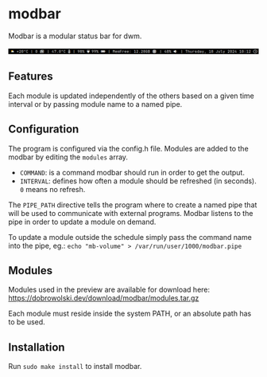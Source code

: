 # modbar
Modbar is a modular status bar for dwm.

![preview](img/preview.png)

## Features
Each module is updated independently of the others based on a given time interval or by passing module name to a named pipe.

## Configuration
The program is configured via the config.h file. Modules are added to the modbar by editing the `modules` array.
- `COMMAND`: is a command modbar should run in order to get the output.
- `INTERVAL`: defines how often a module should be refreshed (in seconds). `0` means no refresh.

The `PIPE_PATH` directive tells the program where to create a named pipe that will be used to communicate with external programs. Modbar listens to the pipe in order to update a module on demand.

To update a module outside the schedule simply pass the command name into the pipe, eg.: `echo "mb-volume" > /var/run/user/1000/modbar.pipe`

## Modules
Modules used in the preview are available for download here: https://dobrowolski.dev/download/modbar/modules.tar.gz

Each module must reside inside the system PATH, or an absolute path has to be used.

## Installation
Run `sudo make install` to install modbar.
